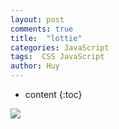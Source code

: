 ```yaml
---
layout: post
comments: true
title:  "lottie"
categories: JavaScript
tags:  CSS JavaScript
author: Huy
---
```


* content
{:toc}

![](https://gw.alicdn.com/tfs/TB1yLBduDqWBKNjSZFAXXanSpXa-800-600.gif)


